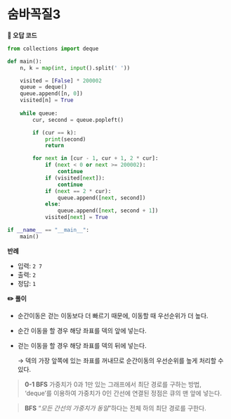 # 숨바꼭질3

**🤯 오답 코드**

```python
from collections import deque

def main():
    n, k = map(int, input().split(' '))

    visited = [False] * 200002
    queue = deque()
    queue.append([n, 0])
    visited[n] = True
    
    while queue:
        cur, second = queue.popleft()

        if (cur == k):
            print(second)
            return

        for next in [cur - 1, cur + 1, 2 * cur]:
            if (next < 0 or next >= 200002):
                continue
            if (visited[next]):
                continue
            if (next == 2 * cur):
                queue.append([next, second])
            else:
                queue.append([next, second + 1])
            visited[next] = True

if __name__ == "__main__":
    main()
```

**반례**

- 입력: `2 7`
- 출력: `2`
- 정답: `1`

**✏️ 풀이**

- 순간이동은 걷는 이동보다 더 빠르기 때문에, 이동할 때 우선순위가 더 높다.
- 순간 이동을 할 경우 해당 좌표를 덱의 앞에 넣는다.
- 걷는 이동을 할 경우 해당 좌표를 덱의 뒤에 넣는다.

   → 덱의 가장 앞쪽에 있는 좌표를 꺼내므로 순간이동의 우선순위를 높게 처리할 수 있다.

> **0-1 BFS**
> 가중치가 0과 1만 있는 그래프에서 최단 경로를 구하는 방법, ‘deque’를 이용하여 가중치가 0인 간선에 연결된 정점은 큐의 맨 앞에 넣는다.


> **BFS**
> “*모든 간선의 가중치가 동일*”하다는 전체 하의 최단 경로를 구한다.